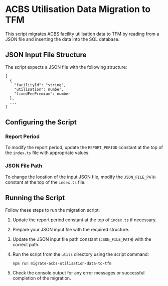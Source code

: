 # ACBS Utilisation Data Migration to TFM

This script migrates ACBS facility utilisation data to TFM by reading from a JSON file and inserting the data into the SQL database.

## JSON Input File Structure

The script expects a JSON file with the following structure:

```
[
  {
    "facilityId": "string",
    "utilisation": number,
    "fixedFeePremium": number
  },
  ...
]
```

## Configuring the Script

### Report Period

To modify the report period, update the `REPORT_PERIOD` constant at the top of the `index.ts` file with appropriate values.

### JSON File Path

To change the location of the input JSON file, modify the `JSON_FILE_PATH` constant at the top of the `index.ts` file.

## Running the Script

Follow these steps to run the migration script:

1. Update the report period constant at the top of `index.ts` if necessary.
2. Prepare your JSON input file with the required structure.
3. Update the JSON input file path constant (`JSON_FILE_PATH`) with the correct path.
4. Run the script from the `utils` directory using the script command:

    `npm run migrate-acbs-utilisation-data-to-tfm`

5. Check the console output for any error messages or successful completion of the migration.
